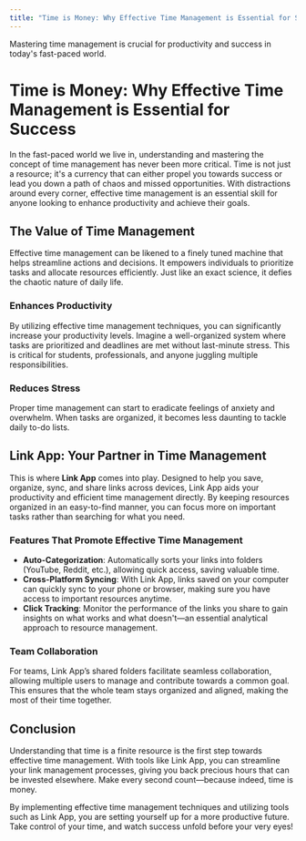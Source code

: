 ```yaml
---
title: "Time is Money: Why Effective Time Management is Essential for Success"
---
```


Mastering time management is crucial for productivity and success in today's fast-paced world.

# Time is Money: Why Effective Time Management is Essential for Success

In the fast-paced world we live in, understanding and mastering the concept of time management has never been more critical. Time is not just a resource; it's a currency that can either propel you towards success or lead you down a path of chaos and missed opportunities. With distractions around every corner, effective time management is an essential skill for anyone looking to enhance productivity and achieve their goals.

## The Value of Time Management

Effective time management can be likened to a finely tuned machine that helps streamline actions and decisions. It empowers individuals to prioritize tasks and allocate resources efficiently. Just like an exact science, it defies the chaotic nature of daily life.

### Enhances Productivity

By utilizing effective time management techniques, you can significantly increase your productivity levels. Imagine a well-organized system where tasks are prioritized and deadlines are met without last-minute stress. This is critical for students, professionals, and anyone juggling multiple responsibilities. 

### Reduces Stress

Proper time management can start to eradicate feelings of anxiety and overwhelm. When tasks are organized, it becomes less daunting to tackle daily to-do lists.

## Link App: Your Partner in Time Management

This is where **Link App** comes into play. Designed to help you save, organize, sync, and share links across devices, Link App aids your productivity and efficient time management directly. By keeping resources organized in an easy-to-find manner, you can focus more on important tasks rather than searching for what you need. 

### Features That Promote Effective Time Management

- **Auto-Categorization**: Automatically sorts your links into folders (YouTube, Reddit, etc.), allowing quick access, saving valuable time.
- **Cross-Platform Syncing**: With Link App, links saved on your computer can quickly sync to your phone or browser, making sure you have access to important resources anytime.
- **Click Tracking**: Monitor the performance of the links you share to gain insights on what works and what doesn't—an essential analytical approach to resource management.

### Team Collaboration

For teams, Link App’s shared folders facilitate seamless collaboration, allowing multiple users to manage and contribute towards a common goal. This ensures that the whole team stays organized and aligned, making the most of their time together.

## Conclusion

Understanding that time is a finite resource is the first step towards effective time management. With tools like Link App, you can streamline your link management processes, giving you back precious hours that can be invested elsewhere. Make every second count—because indeed, time is money.

By implementing effective time management techniques and utilizing tools such as Link App, you are setting yourself up for a more productive future. Take control of your time, and watch success unfold before your very eyes!